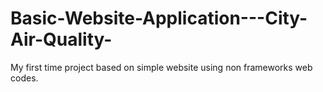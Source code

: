 # Basic-Website-Application---City-Air-Quality-
My first time project based on simple website using non frameworks web codes.
